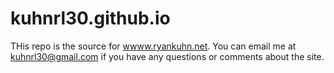 # kuhnrl30.github.io

THis repo is the source for [wwww.ryankuhn.net](http://www.ryankuhn.net). You can email me at kuhnrl30@gmail.com if you have any questions or comments about the site. 